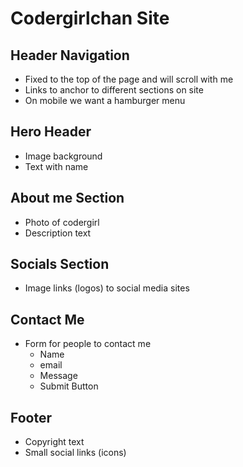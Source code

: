 # Codergirlchan Site #

## Header Navigation
- Fixed to the top of the page and will scroll with me
- Links to anchor to different sections on site
- On mobile we want a hamburger menu

## Hero Header
- Image background
- Text with name

## About me Section
- Photo of codergirl
- Description text

## Socials Section
- Image links (logos) to social media sites

## Contact Me
- Form for people to contact me
  - Name
  - email
  - Message
  - Submit Button

## Footer 
- Copyright text
- Small social links (icons)